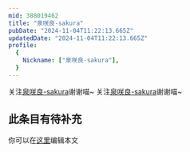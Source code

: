 ```yaml
---
mid: 388019462
title: "泉咲良-sakura"
pubDate: "2024-11-04T11:22:13.665Z"
updatedDate: "2024-11-04T11:22:13.665Z"
profile:
  {
    Nickname: ["泉咲良-sakura"],
  }
---
```


关注[泉咲良-sakura](https://space.bilibili.com/388019462)谢谢喵~ 关注[泉咲良-sakura](https://space.bilibili.com/388019462)谢谢喵~

## 此条目有待补充
你可以在[这里](https://github.com/Yuhanawa/VTuber.ICU/edit/master/src/content/v/泉咲良-sakura/index.md)编辑本文
